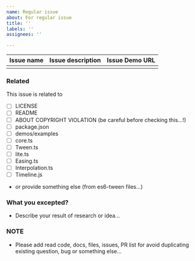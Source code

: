 ```yaml
---
name: Regular issue
about: For regular issue
title: ''
labels: ''
assignees: ''

---
```


|Issue name|Issue description|Issue Demo URL
|---|---|---|
|     |     |     |

### Related
This issue is related to

- [ ] LICENSE
- [ ] README
- [ ] ABOUT COPYRIGHT VIOLATION (be careful before checking this...!)
- [ ] package.json
- [ ] demos/examples
- [ ] core.ts
- [ ] Tween.ts
- [ ] lite.ts
- [ ] Easing.ts
- [ ] Interpolation.ts
- [ ] Timeline.js

- or provide something else (from es6-tween files...)

### What you excepted?
- Describe your result of research or idea...

### NOTE
- Please add read code, docs, files, issues, PR list for avoid duplicating existing question, bug or something else...
